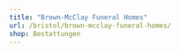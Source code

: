 ```yaml
---
title: "Brown-McClay Funeral Homes"
url: /bristol/brown-mcclay-funeral-homes/
shop: Bestattungen
---
```


